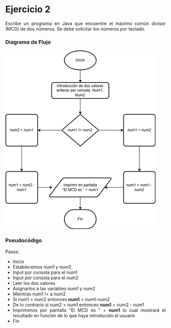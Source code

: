 <div align="justify">

# Ejercicio 2 <a name="ejercicio2"></a>

Escribe un programa en Java que encuentre el máximo común divisor (MCD) de dos números. Se debe solicitar los números por teclado.

### Diagrama de Flujo

<img src="diagramadeflujo2.png"
/>

### Pseudocódigo

Pasos:
- Inicio
- Establecemos num1 y num2
- Input por consola para el num1
- Input por consola para el num2
- Leer los dos valores
- Asignarlos a las variables num1 y num2
- Mientras num1 != a num2
- Si num1 > num2 entonces __num1__ = num1-num2
- De lo contrario si num2 > num1 entonces __num1__ = num2 - num1
- Imprimimos por pantalla "El MCD es " + __num1__ lo cual mostrará el resultado en función de lo que haya introducido el usuario
- Fin


</div>

